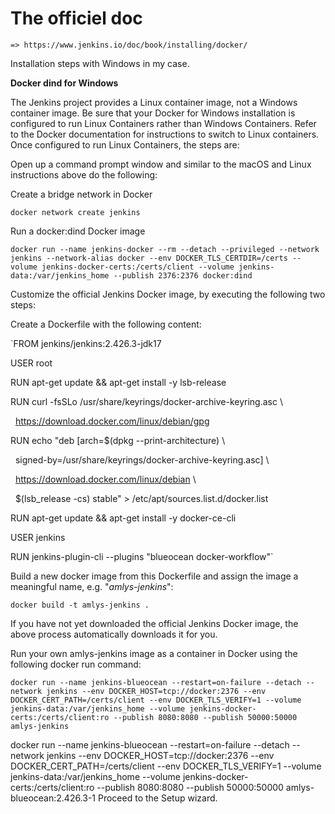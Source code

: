 # The officiel doc 
    => https://www.jenkins.io/doc/book/installing/docker/

Installation steps with Windows in my case.


**Docker dind for Windows**

The Jenkins project provides a Linux container image, not a Windows container image. Be sure that your Docker for Windows installation is configured to run Linux Containers rather than Windows Containers. Refer to the Docker documentation for instructions to switch to Linux containers. Once configured to run Linux Containers, the steps are:

Open up a command prompt window and similar to the macOS and Linux instructions above do the following:
 

Create a bridge network in Docker
  
`docker network create jenkins`

Run a docker:dind Docker image

`docker run --name jenkins-docker --rm --detach --privileged --network jenkins --network-alias docker --env DOCKER_TLS_CERTDIR=/certs --volume jenkins-docker-certs:/certs/client --volume jenkins-data:/var/jenkins_home --publish 2376:2376 docker:dind`


Customize the official Jenkins Docker image, by executing the following two steps:


Create a Dockerfile with the following content:


`FROM jenkins/jenkins:2.426.3-jdk17

USER root

RUN apt-get update && apt-get install -y lsb-release

RUN curl -fsSLo /usr/share/keyrings/docker-archive-keyring.asc \

  https://download.docker.com/linux/debian/gpg

RUN echo "deb [arch=$(dpkg --print-architecture) \

  signed-by=/usr/share/keyrings/docker-archive-keyring.asc] \

  https://download.docker.com/linux/debian \

  $(lsb_release -cs) stable" > /etc/apt/sources.list.d/docker.list

RUN apt-get update && apt-get install -y docker-ce-cli

USER jenkins

RUN jenkins-plugin-cli --plugins "blueocean docker-workflow"`


Build a new docker image from this Dockerfile and assign the image a meaningful name, e.g. "*amlys-jenkins*":

`docker build -t amlys-jenkins .`

If you have not yet downloaded the official Jenkins Docker image, the above process automatically downloads it for you.

Run your own amlys-jenkins image as a container in Docker using the following docker run command:


`docker run --name jenkins-blueocean --restart=on-failure --detach --network jenkins --env DOCKER_HOST=tcp://docker:2376 --env DOCKER_CERT_PATH=/certs/client --env DOCKER_TLS_VERIFY=1 --volume jenkins-data:/var/jenkins_home --volume jenkins-docker-certs:/certs/client:ro --publish 8080:8080 --publish 50000:50000 amlys-jenkins`

docker run --name jenkins-blueocean --restart=on-failure --detach --network jenkins --env DOCKER_HOST=tcp://docker:2376 --env DOCKER_CERT_PATH=/certs/client --env DOCKER_TLS_VERIFY=1 --volume jenkins-data:/var/jenkins_home --volume jenkins-docker-certs:/certs/client:ro --publish 8080:8080 --publish 50000:50000 amlys-blueocean:2.426.3-1
Proceed to the Setup wizard.